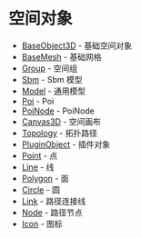 # 空间对象

- [BaseObject3D](./BaseObject3D.html) - 基础空间对象
- [BaseMesh](./BaseMesh.html) - 基础网格
- [Group](./Group.html) - 空间组
- [Sbm](./Sbm.html) - Sbm 模型
- [Model](./Model.html) - 通用模型
- [Poi](./Poi.html) - Poi
- [PoiNode](./PoiNode.html) - PoiNode
- [Canvas3D](./Canvas3D.html) - 空间画布
- [Topology](./Topology.html) - 拓扑路径
- [PluginObject](./PluginObject.html) - 插件对象
- [Point](./Point.html) - 点
- [Line](./Line.html) - 线
- [Polygon](./Polygon.html) - 面
- [Circle](./Circle.html) - 圆
- [Link](./Link.html) - 路径连接线
- [Node](./Node.html) - 路径节点
- [Icon](./Icon.html) - 图标
